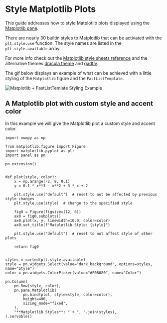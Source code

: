 # Style Matplotlib Plots

This guide addresses how to style Matplotlib plots displayed using the [Matplotlib pane](../..//reference/panes/Matplotlib.md).

There are nearly 30 builtin styles to Matplotlib that can be activated with the `plt.style.use` function. The style names are listed in the `plt.style.available` array.

For more info check out the [Matplotlib style sheets reference](https://matplotlib.org/stable/gallery/style_sheets/style_sheets_reference.html) and the alternative themes [dracula theme](https://draculatheme.com/matplotlib) and [gadfly](https://towardsdatascience.com/a-new-plot-theme-for-matplotlib-gadfly-2cffc745ff84).

The gif below displays an example of what can be achieved with a little styling of the `Matplotlib` figure and the `FastListTemplate`.

![Matplotlib + FastListTemlate Styling Example](https://assets.holoviews.org/panel/thumbnails/gallery/styles/matplotlib-styles.gif)

## A Matplotlib plot with custom style and accent color

In this example we will give the Matplotlib plot a custom style and accent color.

```{pyodide}
import numpy as np

from matplotlib.figure import Figure
import matplotlib.pyplot as plt
import panel as pn

pn.extension()


def plot(style, color):
    x = np.arange(-2, 8, 0.1)
    y = 0.1 * x**3 - x**2 + 3 * x + 2

    plt.style.use("default")  # reset to not be affected by previous style changes
    plt.style.use(style)  # change to the specified style

    fig0 = Figure(figsize=(12, 6))
    ax0 = fig0.subplots()
    ax0.plot(x, y, linewidth=10.0, color=color)
    ax0.set_title(f"Matplotlib Style: {style}")

    plt.style.use("default")  # reset to not affect style of other plots

    return fig0


styles = sorted(plt.style.available)
style = pn.widgets.Select(value="dark_background", options=styles, name="Style")
color = pn.widgets.ColorPicker(value="#F08080", name="Color")

pn.Column(
    pn.Row(style, color),
    pn.pane.Matplotlib(
        pn.bind(plot, style=style, color=color),
        height=400,
        sizing_mode="fixed",
    ),
    "**Matplotlib Styles**: " + ", ".join(styles),
).servable()
```
